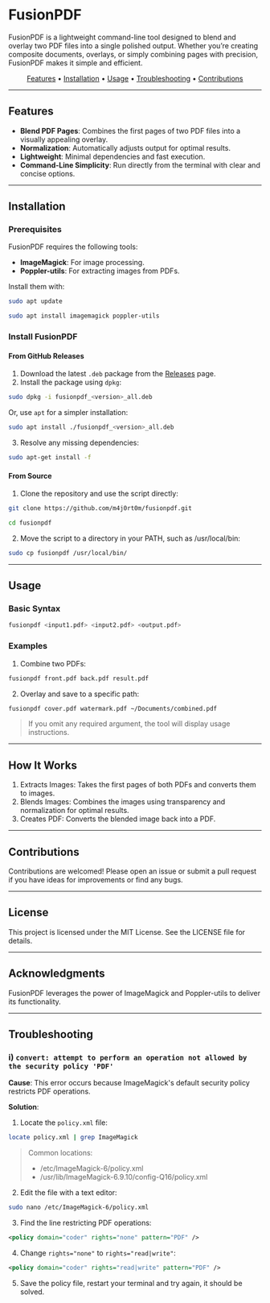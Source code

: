 # FusionPDF

FusionPDF is a lightweight command-line tool designed to blend and overlay two PDF files into a single polished output. Whether you’re creating composite documents, overlays, or simply combining pages with precision, FusionPDF makes it simple and efficient.

<p align="center">
  <a href="#features">Features</a> •
  <a href="#installation">Installation</a> •
  <a href="#usage">Usage</a> •
  <a href="#troubleshooting">Troubleshooting</a> •
  <a href="#contributions">Contributions</a><br>
</p>

---

## Features

- **Blend PDF Pages**: Combines the first pages of two PDF files into a visually appealing overlay.
- **Normalization**: Automatically adjusts output for optimal results.
- **Lightweight**: Minimal dependencies and fast execution.
- **Command-Line Simplicity**: Run directly from the terminal with clear and concise options.

---

## Installation

### Prerequisites

FusionPDF requires the following tools:
- **ImageMagick**: For image processing.
- **Poppler-utils**: For extracting images from PDFs.

Install them with:
```bash
sudo apt update
```
```bash
sudo apt install imagemagick poppler-utils
```

### Install FusionPDF

#### From GitHub Releases

1. Download the latest `.deb` package from the [Releases](https://github.com/m4j0rt0m/fusionpdf/releases) page.
2. Install the package using `dpkg`:
```bash
sudo dpkg -i fusionpdf_<version>_all.deb
```
Or, use `apt` for a simpler installation:
```bash
sudo apt install ./fusionpdf_<version>_all.deb
```
3. Resolve any missing dependencies:
```bash
sudo apt-get install -f
```

#### From Source

1. Clone the repository and use the script directly:
```bash
git clone https://github.com/m4j0rt0m/fusionpdf.git
```
```bash
cd fusionpdf
```
2. Move the script to a directory in your PATH, such as /usr/local/bin:
```bash
sudo cp fusionpdf /usr/local/bin/
```

---

## Usage

### Basic Syntax

```bash
fusionpdf <input1.pdf> <input2.pdf> <output.pdf>
```

### Examples

1. Combine two PDFs:
```bash
fusionpdf front.pdf back.pdf result.pdf
```
2. Overlay and save to a specific path:
```bash
fusionpdf cover.pdf watermark.pdf ~/Documents/combined.pdf
```

> If you omit any required argument, the tool will display usage instructions.

---

## How It Works

1. Extracts Images: Takes the first pages of both PDFs and converts them to images.
2. Blends Images: Combines the images using transparency and normalization for optimal results.
3. Creates PDF: Converts the blended image back into a PDF.

---

## Contributions

Contributions are welcomed! Please open an issue or submit a pull request if you have ideas for improvements or find any bugs.

---

## License

This project is licensed under the MIT License. See the LICENSE file for details.

---

## Acknowledgments

FusionPDF leverages the power of ImageMagick and Poppler-utils to deliver its functionality.

---

## Troubleshooting

### i) `convert: attempt to perform an operation not allowed by the security policy 'PDF'`

**Cause**: This error occurs because ImageMagick's default security policy restricts PDF operations.

**Solution**:
1. Locate the `policy.xml` file:
```bash
locate policy.xml | grep ImageMagick
```
>Common locations:
>* /etc/ImageMagick-6/policy.xml
>* /usr/lib/ImageMagick-6.9.10/config-Q16/policy.xml

2. Edit the file with a text editor:
```bash
sudo nano /etc/ImageMagick-6/policy.xml
```

3. Find the line restricting PDF operations:
```xml
<policy domain="coder" rights="none" pattern="PDF" />
```

4. Change `rights="none"` to `rights="read|write"`:
```xml
<policy domain="coder" rights="read|write" pattern="PDF" />
```

5. Save the policy file, restart your terminal and try again, it should be solved.
